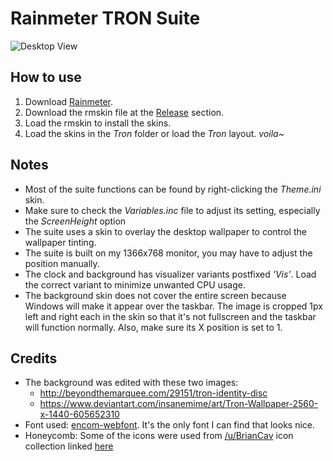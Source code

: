 # Rainmeter TRON Suite

![Desktop View](https://imgur.com/1BQlCYX.jpg)

## How to use 
1. Download [Rainmeter](https://rainmeter.net/).
2. Download the rmskin file at the [Release](https://github.com/BjornLuG/Rainmeter-Tron-Suite/releases/tag/v1.0) section.
3. Load the rmskin to install the skins. 
4. Load the skins in the *Tron* folder or load the *Tron* layout. *voila~*

## Notes
- Most of the suite functions can be found by right-clicking the *Theme.ini* skin.
- Make sure to check the *Variables.inc* file to adjust its setting, especially the *ScreenHeight* option
- The suite uses a skin to overlay the desktop wallpaper to control the wallpaper tinting.
- The suite is built on my 1366x768 monitor, you may have to adjust the position manually.
- The clock and background has visualizer variants postfixed *'Vis'*. Load the correct variant to minimize unwanted CPU usage.
- The background skin does not cover the entire screen because Windows will make it appear over the taskbar. The image is cropped 1px left and right each in the skin so that it's not fullscreen and the taskbar will function normally. Also, make sure its X position is set to 1.

## Credits
- The background was edited with these two images: 
  - http://beyondthemarquee.com/29151/tron-identity-disc
  - https://www.deviantart.com/insanemime/art/Tron-Wallpaper-2560-x-1440-605652310
- Font used: [encom-webfont](https://github.com/Anuroth/ByteMe/tree/master/assets/fonts). It's the only font I can find that looks nice.
- Honeycomb: Some of the icons were used from [/u/BrianCav](https://www.reddit.com/u/BrainCav) icon collection linked [here](https://www.reddit.com/r/Rainmeter/comments/a222aa/yea_its_honeycomb_but_at_least_its_custom/eaw6i19?utm_source=share&utm_medium=web2x)
